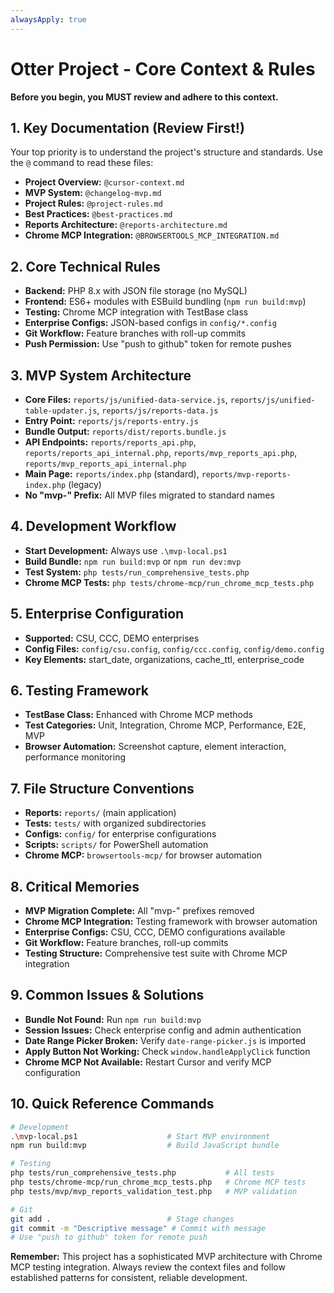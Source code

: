 ```yaml
---
alwaysApply: true
---
```


# Otter Project - Core Context & Rules

**Before you begin, you MUST review and adhere to this context.**

## 1. Key Documentation (Review First!)

Your top priority is to understand the project's structure and standards. Use the `@` command to read these files:

- **Project Overview:** `@cursor-context.md`
- **MVP System:** `@changelog-mvp.md`
- **Project Rules:** `@project-rules.md`
- **Best Practices:** `@best-practices.md`
- **Reports Architecture:** `@reports-architecture.md`
- **Chrome MCP Integration:** `@BROWSERTOOLS_MCP_INTEGRATION.md`

## 2. Core Technical Rules

- **Backend:** PHP 8.x with JSON file storage (no MySQL)
- **Frontend:** ES6+ modules with ESBuild bundling (`npm run build:mvp`)
- **Testing:** Chrome MCP integration with TestBase class
- **Enterprise Configs:** JSON-based configs in `config/*.config`
- **Git Workflow:** Feature branches with roll-up commits
- **Push Permission:** Use "push to github" token for remote pushes

## 3. MVP System Architecture

- **Core Files:** `reports/js/unified-data-service.js`, `reports/js/unified-table-updater.js`, `reports/js/reports-data.js`
- **Entry Point:** `reports/js/reports-entry.js`
- **Bundle Output:** `reports/dist/reports.bundle.js`
- **API Endpoints:** `reports/reports_api.php`, `reports/reports_api_internal.php`, `reports/mvp_reports_api.php`, `reports/mvp_reports_api_internal.php`
- **Main Page:** `reports/index.php` (standard), `reports/mvp-reports-index.php` (legacy)
- **No "mvp-" Prefix:** All MVP files migrated to standard names

## 4. Development Workflow

- **Start Development:** Always use `.\mvp-local.ps1`
- **Build Bundle:** `npm run build:mvp` or `npm run dev:mvp`
- **Test System:** `php tests/run_comprehensive_tests.php`
- **Chrome MCP Tests:** `php tests/chrome-mcp/run_chrome_mcp_tests.php`

## 5. Enterprise Configuration

- **Supported:** CSU, CCC, DEMO enterprises
- **Config Files:** `config/csu.config`, `config/ccc.config`, `config/demo.config`
- **Key Elements:** start_date, organizations, cache_ttl, enterprise_code

## 6. Testing Framework

- **TestBase Class:** Enhanced with Chrome MCP methods
- **Test Categories:** Unit, Integration, Chrome MCP, Performance, E2E, MVP
- **Browser Automation:** Screenshot capture, element interaction, performance monitoring

## 7. File Structure Conventions

- **Reports:** `reports/` (main application)
- **Tests:** `tests/` with organized subdirectories
- **Configs:** `config/` for enterprise configurations
- **Scripts:** `scripts/` for PowerShell automation
- **Chrome MCP:** `browsertools-mcp/` for browser automation

## 8. Critical Memories

- **MVP Migration Complete:** All "mvp-" prefixes removed
- **Chrome MCP Integration:** Testing framework with browser automation
- **Enterprise Configs:** CSU, CCC, DEMO configurations available
- **Git Workflow:** Feature branches, roll-up commits
- **Testing Structure:** Comprehensive test suite with Chrome MCP integration

## 9. Common Issues & Solutions

- **Bundle Not Found:** Run `npm run build:mvp`
- **Session Issues:** Check enterprise config and admin authentication
- **Date Range Picker Broken:** Verify `date-range-picker.js` is imported
- **Apply Button Not Working:** Check `window.handleApplyClick` function
- **Chrome MCP Not Available:** Restart Cursor and verify MCP configuration

## 10. Quick Reference Commands

```bash
# Development
.\mvp-local.ps1                    # Start MVP environment
npm run build:mvp                  # Build JavaScript bundle

# Testing
php tests/run_comprehensive_tests.php           # All tests
php tests/chrome-mcp/run_chrome_mcp_tests.php   # Chrome MCP tests
php tests/mvp/mvp_reports_validation_test.php   # MVP validation

# Git
git add .                          # Stage changes
git commit -m "Descriptive message" # Commit with message
# Use "push to github" token for remote push
```

**Remember:** This project has a sophisticated MVP architecture with Chrome MCP testing integration. Always review the context files and follow established patterns for consistent, reliable development.
